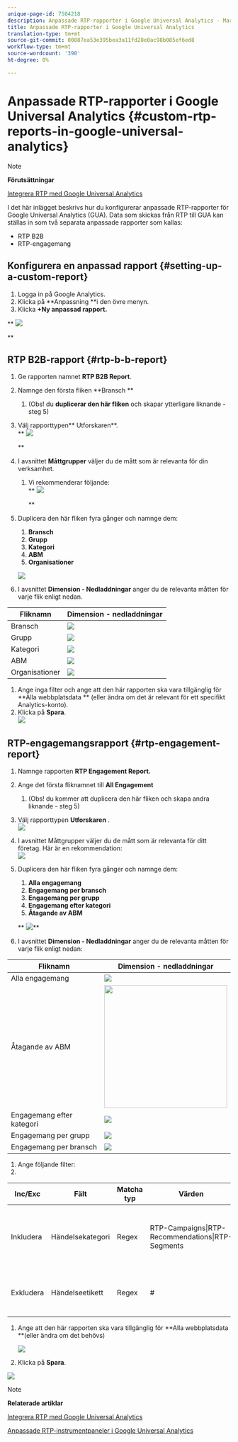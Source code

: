 ```yaml
---
unique-page-id: 7504218
description: Anpassade RTP-rapporter i Google Universal Analytics - Marketo Docs - produktdokumentation
title: Anpassade RTP-rapporter i Google Universal Analytics
translation-type: tm+mt
source-git-commit: 00887ea53e395bea3a11fd28e0ac98b085ef6ed8
workflow-type: tm+mt
source-wordcount: '390'
ht-degree: 0%

---
```



# Anpassade RTP-rapporter i Google Universal Analytics {#custom-rtp-reports-in-google-universal-analytics}

>[!NOTE]
>
>**Förutsättningar**
>
>[Integrera RTP med Google Universal Analytics](integrate-rtp-with-google-universal-analytics.md)

I det här inlägget beskrivs hur du konfigurerar anpassade RTP-rapporter för Google Universal Analytics (GUA).  Data som skickas från RTP till GUA kan ställas in som två separata anpassade rapporter som kallas:

* RTP B2B
* RTP-engagemang

## Konfigurera en anpassad rapport {#setting-up-a-custom-report}

1. Logga in på Google Analytics.
1. Klicka på **Anpassning **i den övre menyn.
1. Klicka **+Ny anpassad rapport.**

** ![](assets/image2015-3-22-16-3a10-3a48.png)

**

## RTP B2B-rapport {#rtp-b-b-report}

1. Ge rapporten namnet **RTP B2B Report**.
1. Namnge den första fliken **Bransch **

   1. (Obs! du **duplicerar den här fliken** och skapar ytterligare liknande - steg 5)

1. Välj rapporttypen** Utforskaren**.\
   ** ![](assets/image2015-3-22-16-3a15-3a25.png)

   **

1. I avsnittet **Måttgrupper** väljer du de mått som är relevanta för din verksamhet.

   1. Vi rekommenderar följande:\
      ** ![](assets/image2015-3-22-16-3a16-3a40.png)

      **

1. Duplicera den här fliken fyra gånger och namnge dem:

   1. **Bransch**
   1. **Grupp**
   1. **Kategori**
   1. **ABM**
   1. **Organisationer**

   ![](assets/image2015-3-22-16-3a17-3a41.png)

1. I avsnittet **Dimension - Nedladdningar** anger du de relevanta måtten för varje flik enligt nedan.

<table> 
 <thead> 
  <tr> 
   <th> 
    <div>
      Fliknamn 
    </div></th> 
   <th> 
    <div>
      Dimension - nedladdningar 
    </div></th> 
  </tr> 
 </thead> 
 <tbody> 
  <tr> 
   <td>Bransch</td> 
   <td><img src="assets/1.png" data-linked-resource-id="7514675" data-linked-resource-type="attachment" data-base-url="https://docs.marketo.com" data-linked-resource-container-id="7504218"></td> 
  </tr> 
  <tr> 
   <td>Grupp</td> 
   <td><img src="assets/2.png" data-linked-resource-id="7514674" data-linked-resource-type="attachment" data-base-url="https://docs.marketo.com" data-linked-resource-container-id="7504218"></td> 
  </tr> 
  <tr> 
   <td>Kategori</td> 
   <td><img src="assets/3.png" data-linked-resource-id="7514673" data-linked-resource-type="attachment" data-base-url="https://docs.marketo.com" data-linked-resource-container-id="7504218"></td> 
  </tr> 
  <tr> 
   <td>ABM</td> 
   <td><img src="assets/5.png" data-linked-resource-id="7514677" data-linked-resource-type="attachment" data-base-url="https://docs.marketo.com" data-linked-resource-container-id="7504218"></td> 
  </tr> 
  <tr> 
   <td>Organisationer</td> 
   <td><img src="assets/5.png" data-linked-resource-id="7514677" data-linked-resource-type="attachment" data-base-url="https://docs.marketo.com" data-linked-resource-container-id="7504218"></td> 
  </tr> 
 </tbody> 
</table>

1. Ange inga filter och ange att den här rapporten ska vara tillgänglig för **Alla webbplatsdata ** (eller ändra om det är relevant för ett specifikt Analytics-konto).
1. Klicka på **Spara**.\
   ![](assets/image2015-3-22-16-3a21-3a23.png)

## RTP-engagemangsrapport {#rtp-engagement-report}

1. Namnge rapporten **RTP Engagement Report.**
1. Ange det första fliknamnet till **All Engagement**

   1. (Obs! du kommer att duplicera den här fliken och skapa andra liknande - steg 5)

1. Välj rapporttypen **Utforskaren** .\
   ![](assets/image2015-3-22-16-3a23-3a36.png)

1. I avsnittet Måttgrupper väljer du de mått som är relevanta för ditt företag. Här är en rekommendation:\
   ![](assets/image2015-3-22-16-3a24-3a57.png)

1. Duplicera den här fliken fyra gånger och namnge dem:

   1. **Alla engagemang**
   1. **Engagemang per bransch**
   1. **Engagemang per grupp**
   1. **Engagemang efter kategori**
   1. **Åtagande av ABM**

   ** ![](assets/image2015-3-22-16-3a26-3a21.png)\**

1. I avsnittet **Dimension - Nedladdningar** anger du de relevanta måtten för varje flik enligt nedan:

<table> 
 <thead> 
  <tr> 
   <th> 
    <div>
      Fliknamn 
    </div></th> 
   <th> 
    <div>
      Dimension - nedladdningar 
    </div></th> 
  </tr> 
 </thead> 
 <tbody> 
  <tr> 
   <td>Alla engagemang</td> 
   <td><img src="assets/a.png" data-linked-resource-id="7514683" data-linked-resource-type="attachment" data-base-url="https://docs.marketo.com" data-linked-resource-container-id="7504218"></td> 
  </tr> 
  <tr> 
   <td>Åtagande av ABM</td> 
   <td><img width="277" src="assets/4.png" data-linked-resource-id="7514678" data-linked-resource-type="attachment" data-base-url="https://docs.marketo.com" data-linked-resource-container-id="7504218"></td> 
  </tr> 
  <tr> 
   <td>Engagemang efter kategori</td> 
   <td><img src="assets/a.png" data-linked-resource-id="7514683" data-linked-resource-type="attachment" data-base-url="https://docs.marketo.com" data-linked-resource-container-id="7504218"></td> 
  </tr> 
  <tr> 
   <td>Engagemang per grupp</td> 
   <td><img src="assets/c.png" data-linked-resource-id="7514681" data-linked-resource-type="attachment" data-base-url="https://docs.marketo.com" data-linked-resource-container-id="7504218"></td> 
  </tr> 
  <tr> 
   <td>Engagemang per bransch</td> 
   <td><img src="assets/b.png" data-linked-resource-id="7514682" data-linked-resource-type="attachment" data-base-url="https://docs.marketo.com" data-linked-resource-container-id="7504218"></td> 
  </tr> 
 </tbody> 
</table>

1. Ange följande filter:
1. 

<table> 
 <thead> 
  <tr> 
   <th> 
    <div>
      Inc/Exc 
    </div></th> 
   <th> 
    <div>
      Fält 
    </div></th> 
   <th> 
    <div>
      Matcha typ 
    </div></th> 
   <th> 
    <div>
      Värden 
    </div></th> 
   <th colspan="1"> 
    <div>
      Kommentarer 
    </div></th> 
  </tr> 
 </thead> 
 <tbody> 
  <tr> 
   <td><p>Inkludera</p></td> 
   <td><p>Händelsekategori</p></td> 
   <td>Regex</td> 
   <td>RTP-Campaigns|RTP-Recommendations|RTP-Segments</td> 
   <td colspan="1">Filtrerar alla andra anpassade händelser som inte är relaterade till RTP</td> 
  </tr> 
  <tr> 
   <td>Exkludera</td> 
   <td>Händelseetikett</td> 
   <td>Regex</td> 
   <td>#</td> 
   <td colspan="1">Gör att du kan filtrera från din rapportkampanj med # i kampanjnamnet</td> 
  </tr> 
 </tbody> 
</table>

1. Ange att den här rapporten ska vara tillgänglig för **Alla webbplatsdata **(eller ändra om det behövs)

   ![](assets/image2015-3-22-16-3a29-3a5.png)

1. Klicka på **Spara**.

![](assets/image2015-3-22-16-3a30-3a0.png)

>[!NOTE]
>
>**Relaterade artiklar**
>
>[Integrera RTP med Google Universal Analytics](integrate-rtp-with-google-universal-analytics.md)
>
>[Anpassade RTP-instrumentpaneler i Google Universal Analytics](custom-rtp-dashboards-in-google-universal-analytics.md)

